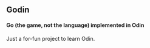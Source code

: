 ## Godin
#### Go (the game, not the language) implemented in Odin

Just a for-fun project to learn Odin.

